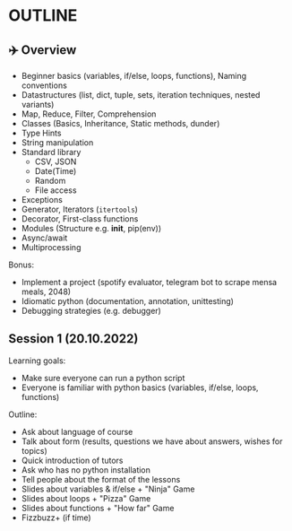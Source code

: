 # OUTLINE

## ✈️ Overview

- Beginner basics (variables, if/else, loops, functions), Naming conventions
- Datastructures (list, dict, tuple, sets, iteration techniques, nested variants)
- Map, Reduce, Filter, Comprehension
- Classes (Basics, Inheritance, Static methods, dunder)
- Type Hints
- String manipulation
- Standard library
  - CSV, JSON
  - Date(Time)
  - Random
  - File access
- Exceptions
- Generator, Iterators (`itertools`)
- Decorator, First-class functions
- Modules (Structure e.g. __init__, pip(env))
- Async/await
- Multiprocessing

Bonus:
- Implement a project (spotify evaluator, telegram bot to scrape mensa meals, 2048)
- Idiomatic python (documentation, annotation, unittesting)
- Debugging strategies (e.g. debugger)

## Session 1 (20.10.2022)

Learning goals:
- Make sure everyone can run a python script 
- Everyone is familiar with python basics (variables, if/else, loops, functions)

Outline:
- Ask about language of course
- Talk about form (results, questions we have about answers, wishes for topics)
- Quick introduction of tutors
- Ask who has no python installation
- Tell people about the format of the lessons
- Slides about variables & if/else + "Ninja" Game
- Slides about loops + "Pizza" Game
- Slides about functions + "How far" Game
- Fizzbuzz+ (if time)
